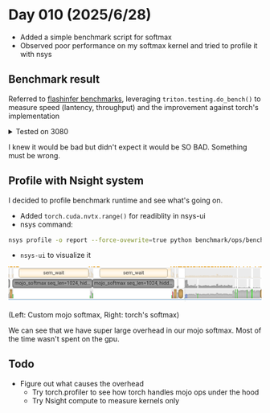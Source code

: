 # Day 010 (2025/6/28)
- Added a simple benchmark script for softmax
- Observed poor performance on my softmax kernel and tried to profile it with nsys

## Benchmark result
Referred to [flashinfer benchmarks](https://github.com/flashinfer-ai/flashinfer/tree/main/benchmarks), leveraging `triton.testing.do_bench()` to measure speed (lantency, throughput) and the improvement against torch's implementation
<details> <summary> Tested on 3080 </summary>

```bash
seq_len=1, hidden_size=128, dtype=torch.float32
Latency:
torch:   5.120us
Mojo : 53463.041us
Throughput:
torch:   0.200GB/s
Mojo :   0.000GB/s
Mojo Speedup: 0.000x
----------
seq_len=1, hidden_size=512, dtype=torch.float32
Latency:
torch:   6.144us
Mojo : 32926.752us
Throughput:
torch:   0.667GB/s
Mojo :   0.000GB/s
Mojo Speedup: 0.000x
----------
seq_len=1, hidden_size=1024, dtype=torch.float32
Latency:
torch:   7.072us
Mojo : 32618.752us
Throughput:
torch:   1.158GB/s
Mojo :   0.000GB/s
Mojo Speedup: 0.000x
----------
seq_len=1, hidden_size=4096, dtype=torch.float32
Latency:
torch:   6.144us
Mojo : 35182.592us
Throughput:
torch:   5.333GB/s
Mojo :   0.001GB/s
Mojo Speedup: 0.000x
----------
====================
seq_len=16, hidden_size=128, dtype=torch.float32
Latency:
torch:   5.120us
Mojo : 50290.687us
Throughput:
torch:   3.200GB/s
Mojo :   0.000GB/s
Mojo Speedup: 0.000x
----------
seq_len=16, hidden_size=512, dtype=torch.float32
Latency:
torch:   5.120us
Mojo : 53228.097us
Throughput:
torch:  12.800GB/s
Mojo :   0.001GB/s
Mojo Speedup: 0.000x
----------
seq_len=16, hidden_size=1024, dtype=torch.float32
Latency:
torch:   7.168us
Mojo : 33359.871us
Throughput:
torch:  18.286GB/s
Mojo :   0.004GB/s
Mojo Speedup: 0.000x
----------
seq_len=16, hidden_size=4096, dtype=torch.float32
Latency:
torch:   6.144us
Mojo : 34372.608us
Throughput:
torch:  85.333GB/s
Mojo :   0.015GB/s
Mojo Speedup: 0.000x
----------
====================
seq_len=128, hidden_size=128, dtype=torch.float32
Latency:
torch:   5.120us
Mojo : 52217.855us
Throughput:
torch:  25.600GB/s
Mojo :   0.003GB/s
Mojo Speedup: 0.000x
----------
seq_len=128, hidden_size=512, dtype=torch.float32
Latency:
torch:   6.144us
Mojo : 53814.783us
Throughput:
torch:  85.333GB/s
Mojo :   0.010GB/s
Mojo Speedup: 0.000x
----------
seq_len=128, hidden_size=1024, dtype=torch.float32
Latency:
torch:   8.192us
Mojo : 33394.688us
Throughput:
torch: 128.000GB/s
Mojo :   0.031GB/s
Mojo Speedup: 0.000x
----------
seq_len=128, hidden_size=4096, dtype=torch.float32
Latency:
torch:  12.288us
Mojo : 36562.624us
Throughput:
torch: 341.333GB/s
Mojo :   0.115GB/s
Mojo Speedup: 0.000x
----------
====================
seq_len=1024, hidden_size=128, dtype=torch.float32
Latency:
torch:   6.144us
Mojo : 50316.927us
Throughput:
torch: 170.667GB/s
Mojo :   0.021GB/s
Mojo Speedup: 0.000x
----------
seq_len=1024, hidden_size=512, dtype=torch.float32
Latency:
torch:  11.200us
Mojo : 55173.727us
Throughput:
torch: 374.491GB/s
Mojo :   0.076GB/s
Mojo Speedup: 0.000x
----------
seq_len=1024, hidden_size=1024, dtype=torch.float32
Latency:
torch:  16.384us
Mojo : 32956.417us
Throughput:
torch: 512.000GB/s
Mojo :   0.255GB/s
Mojo Speedup: 0.000x
----------
seq_len=1024, hidden_size=4096, dtype=torch.float32
Latency:
torch:  53.248us
Mojo : 33744.896us
Throughput:
torch: 630.154GB/s
Mojo :   0.994GB/s
Mojo Speedup: 0.002x
----------
====================
```

</details>

I knew it would be bad but didn't expect it would be SO BAD. Something must be wrong.

## Profile with Nsight system
I decided to profile benchmark runtime and see what's going on.

- Added `torch.cuda.nvtx.range()` for readiblity in nsys-ui
- nsys command:
```bash
nsys profile -o report --force-ovewrite=true python benchmark/ops/bench_softmax.py
```
- `nsys-ui` to visualize it
<div>
<img src="assets/nsys_result.png" alt="a block of nsys profile result including mojo custom softmax and torch's softmax">
</div>

(Left: Custom mojo softmax, Right: torch's softmax)

We can see that we have super large overhead in our mojo softmax. Most of the time wasn't spent on the gpu. 

## Todo
- Figure out what causes the overhead
    - Try torch.profiler to see how torch handles mojo ops under the hood
    - Try Nsight compute to measure kernels only